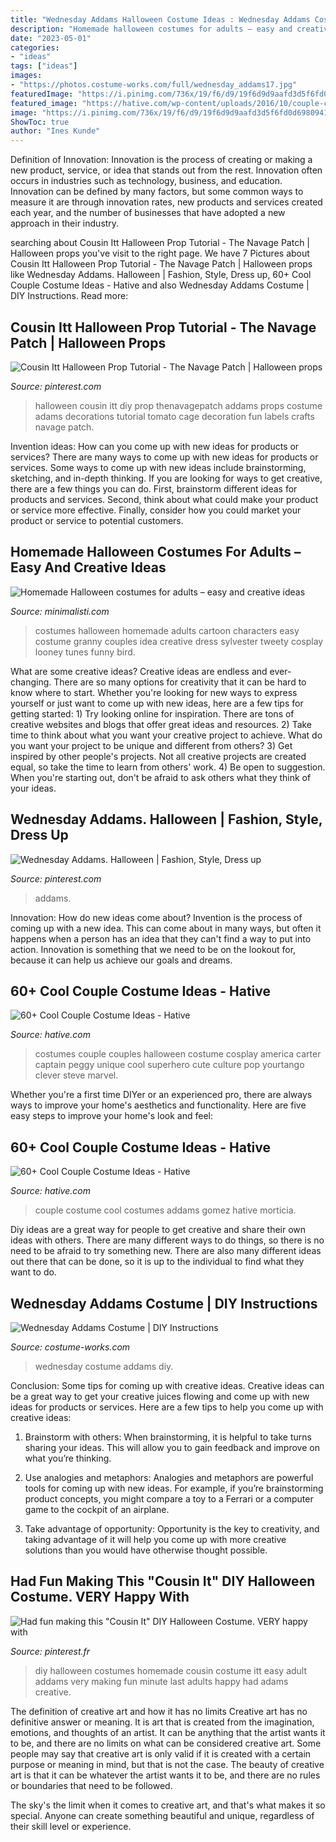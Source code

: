 ```yaml
---
title: "Wednesday Addams Halloween Costume Ideas : Wednesday Addams Costume"
description: "Homemade halloween costumes for adults – easy and creative ideas"
date: "2023-05-01"
categories:
- "ideas"
tags: ["ideas"]
images:
- "https://photos.costume-works.com/full/wednesday_addams17.jpg"
featuredImage: "https://i.pinimg.com/736x/19/f6/d9/19f6d9d9aafd3d5f6fd0d698094195fe--wednesday-addams-treats.jpg"
featured_image: "https://hative.com/wp-content/uploads/2016/10/couple-costumes/13-couple-costume-ideas-1.jpg"
image: "https://i.pinimg.com/736x/19/f6/d9/19f6d9d9aafd3d5f6fd0d698094195fe--wednesday-addams-treats.jpg"
ShowToc: true
author: "Ines Kunde"
---
```



Definition of Innovation:
Innovation is the process of creating or making a new product, service, or idea that stands out from the rest. Innovation often occurs in industries such as technology, business, and education. Innovation can be defined by many factors, but some common ways to measure it are through innovation rates, new products and services created each year, and the number of businesses that have adopted a new approach in their industry.

	

		
searching about Cousin Itt Halloween Prop Tutorial - The Navage Patch | Halloween props you've visit to the right page. We have 7 Pictures about Cousin Itt Halloween Prop Tutorial - The Navage Patch | Halloween props like Wednesday Addams. Halloween | Fashion, Style, Dress up, 60+ Cool Couple Costume Ideas - Hative and also Wednesday Addams Costume | DIY Instructions. Read more:
		
    
## Cousin Itt Halloween Prop Tutorial - The Navage Patch | Halloween Props

<img loading=lazy src="https://i.pinimg.com/736x/47/69/6d/47696d16c5b0c364354085410e930f49.jpg" onerror="this.onerror=null;this.src='https://tse3.mm.bing.net/th?id=OIP.POoK7WqBpjPDts4koKe4XQHaNp&amp;pid=15.1';" alt="Cousin Itt Halloween Prop Tutorial - The Navage Patch | Halloween props">

_Source: pinterest.com_

>halloween cousin itt diy prop thenavagepatch addams props costume adams decorations tutorial tomato cage decoration fun labels crafts navage patch. 

	

Invention ideas: How can you come up with new ideas for products or services?
There are many ways to come up with new ideas for products or services. Some ways to come up with new ideas include brainstorming, sketching, and in-depth thinking. If you are looking for ways to get creative, there are a few things you can do. First, brainstorm different ideas for products and services. Second, think about what could make your product or service more effective. Finally, consider how you could market your product or service to potential customers.

    
## Homemade Halloween Costumes For Adults – Easy And Creative Ideas

<img loading=lazy src="http://www.minimalisti.com/wp-content/uploads/2014/09/Homemade-Halloween-costumes-for-adults-cartoon-characters-granny.jpg" onerror="this.onerror=null;this.src='https://tse2.mm.bing.net/th?id=OIP.Jx-tV4VgG5aMK_2bIW4puAHaJ8&amp;pid=15.1';" alt="Homemade Halloween costumes for adults – easy and creative ideas">

_Source: minimalisti.com_

>costumes halloween homemade adults cartoon characters easy costume granny couples idea creative dress sylvester tweety cosplay looney tunes funny bird. 

	

What are some creative ideas?
Creative ideas are endless and ever-changing. There are so many options for creativity that it can be hard to know where to start. Whether you're looking for new ways to express yourself or just want to come up with new ideas, here are a few tips for getting started: 1) Try looking online for inspiration. There are tons of creative websites and blogs that offer great ideas and resources. 2) Take time to think about what you want your creative project to achieve. What do you want your project to be unique and different from others? 3) Get inspired by other people's projects. Not all creative projects are created equal, so take the time to learn from others' work. 4) Be open to suggestion. When you're starting out, don't be afraid to ask others what they think of your ideas.

    
## Wednesday Addams. Halloween | Fashion, Style, Dress Up

<img loading=lazy src="https://i.pinimg.com/736x/19/f6/d9/19f6d9d9aafd3d5f6fd0d698094195fe--wednesday-addams-treats.jpg" onerror="this.onerror=null;this.src='https://tse1.mm.bing.net/th?id=OIP.2fksd3bvst0WJVnG4X8HaQHaJ3&amp;pid=15.1';" alt="Wednesday Addams. Halloween | Fashion, Style, Dress up">

_Source: pinterest.com_

>addams. 

	

Innovation: How do new ideas come about?
Invention is the process of coming up with a new idea. This can come about in many ways, but often it happens when a person has an idea that they can't find a way to put into action. Innovation is something that we need to be on the lookout for, because it can help us achieve our goals and dreams.

    
## 60+ Cool Couple Costume Ideas - Hative

<img loading=lazy src="https://hative.com/wp-content/uploads/2016/10/couple-costumes/13-couple-costume-ideas-1.jpg" onerror="this.onerror=null;this.src='https://tse3.mm.bing.net/th?id=OIP.B39bwuYFe_t8JcF0K1MmYQHaLL&amp;pid=15.1';" alt="60+ Cool Couple Costume Ideas - Hative">

_Source: hative.com_

>costumes couple couples halloween costume cosplay america carter captain peggy unique cool superhero cute culture pop yourtango clever steve marvel. 

	

Whether you're a first time DIYer or an experienced pro, there are always ways to improve your home's aesthetics and functionality. Here are five easy steps to improve your home's look and feel: 

    
## 60+ Cool Couple Costume Ideas - Hative

<img loading=lazy src="https://hative.com/wp-content/uploads/2016/10/couple-costumes/15-couple-costume-ideas.jpg" onerror="this.onerror=null;this.src='https://tse4.mm.bing.net/th?id=OIP.C4qupiI7jn9f6cl0FyviQwHaMP&amp;pid=15.1';" alt="60+ Cool Couple Costume Ideas - Hative">

_Source: hative.com_

>couple costume cool costumes addams gomez hative morticia. 

	

Diy ideas are a great way for people to get creative and share their own ideas with others. There are many different ways to do things, so there is no need to be afraid to try something new. There are also many different ideas out there that can be done, so it is up to the individual to find what they want to do.

    
## Wednesday Addams Costume | DIY Instructions

<img loading=lazy src="https://photos.costume-works.com/full/wednesday_addams17.jpg" onerror="this.onerror=null;this.src='https://tse4.mm.bing.net/th?id=OIP.aITkLJaEKnFFlrV_FHyjEAHaJ3&amp;pid=15.1';" alt="Wednesday Addams Costume | DIY Instructions">

_Source: costume-works.com_

>wednesday costume addams diy. 

	

Conclusion: Some tips for coming up with creative ideas.
Creative ideas can be a great way to get your creative juices flowing and come up with new ideas for products or services. Here are a few tips to help you come up with creative ideas:
1. Brainstorm with others: When brainstorming, it is helpful to take turns sharing your ideas. This will allow you to gain feedback and improve on what you’re thinking.

2. Use analogies and metaphors: Analogies and metaphors are powerful tools for coming up with new ideas. For example, if you’re brainstorming product concepts, you might compare a toy to a Ferrari or a computer game to the cockpit of an airplane.

3. Take advantage of opportunity: Opportunity is the key to creativity, and taking advantage of it will help you come up with more creative solutions than you would have otherwise thought possible.

    
## Had Fun Making This &quot;Cousin It&quot; DIY Halloween Costume. VERY Happy With

<img loading=lazy src="https://i.pinimg.com/originals/08/b8/80/08b8809a70bd2fd8193a714371cb5b85.jpg" onerror="this.onerror=null;this.src='https://tse1.mm.bing.net/th?id=OIP.YH7dIaPdf3VilNWi7LfNRgHaLP&amp;pid=15.1';" alt="Had fun making this &quot;Cousin It&quot; DIY Halloween Costume. VERY happy with">

_Source: pinterest.fr_

>diy halloween costumes homemade cousin costume itt easy adult addams very making fun minute last adults happy had adams creative. 

	

The definition of creative art and how it has no limits
Creative art has no definitive answer or meaning. It is art that is created from the imagination, emotions, and thoughts of an artist. It can be anything that the artist wants it to be, and there are no limits on what can be considered creative art.
Some people may say that creative art is only valid if it is created with a certain purpose or meaning in mind, but that is not the case. The beauty of creative art is that it can be whatever the artist wants it to be, and there are no rules or boundaries that need to be followed.

The sky's the limit when it comes to creative art, and that's what makes it so special. Anyone can create something beautiful and unique, regardless of their skill level or experience.

